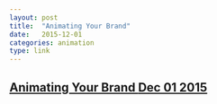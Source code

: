 ```yaml
---
layout: post
title:  "Animating Your Brand"
date:   2015-12-01
categories: animation
type: link
---
```


## <a href="https://24ways.org/2015/animating-your-brand/" target="_blank">Animating Your Brand <span>Dec 01 2015</span></a>

